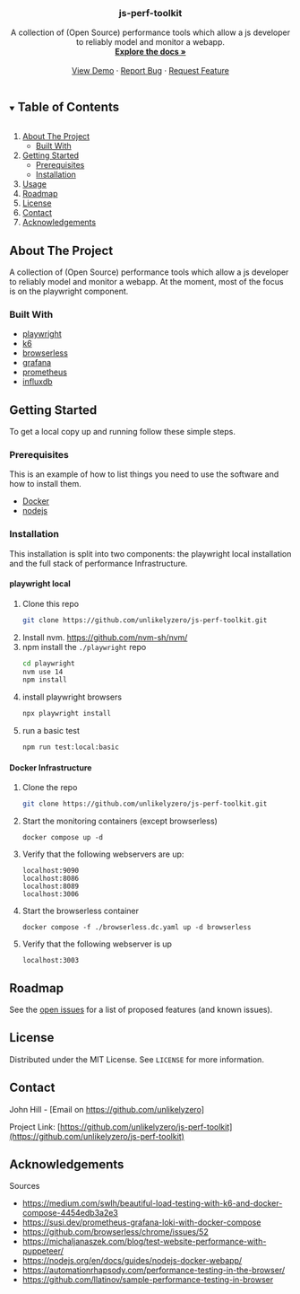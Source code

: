 <!-- PROJECT LOGO -->
<br />
<p align="center">

  <h3 align="center">js-perf-toolkit</h3>

  <p align="center">
    A collection of (Open Source) performance tools which allow a js developer to reliably model and monitor a webapp.
    <br />
    <a href="https://github.com/unlikelyzero/js-perf-toolkit"><strong>Explore the docs »</strong></a>
    <br />
    <br />
    <a href="https://github.com/unlikelyzero/js-perf-toolkit">View Demo</a>
    ·
    <a href="https://github.com/unlikelyzero/js-perf-toolkit/issues">Report Bug</a>
    ·
    <a href="https://github.com/unlikelyzero/js-perf-toolkit/issues">Request Feature</a>
  </p>
</p>



<!-- TABLE OF CONTENTS -->
<details open="open">
  <summary><h2 style="display: inline-block">Table of Contents</h2></summary>
  <ol>
    <li>
      <a href="#about-the-project">About The Project</a>
      <ul>
        <li><a href="#built-with">Built With</a></li>
      </ul>
    </li>
    <li>
      <a href="#getting-started">Getting Started</a>
      <ul>
        <li><a href="#prerequisites">Prerequisites</a></li>
        <li><a href="#installation">Installation</a></li>
      </ul>
    </li>
    <li><a href="#usage">Usage</a></li>
    <li><a href="#roadmap">Roadmap</a></li>
    <li><a href="#license">License</a></li>
    <li><a href="#contact">Contact</a></li>
    <li><a href="#acknowledgements">Acknowledgements</a></li>
  </ol>
</details>



<!-- ABOUT THE PROJECT -->
## About The Project

A collection of (Open Source) performance tools which allow a js developer to reliably model and monitor a webapp. At the moment, most of the focus is on the playwright component. 

### Built With

* [playwright](https://github.com/microsoft/playwright)
* [k6](https://github.com/k6io/k6)
* [browserless](https://github.com/browserless/chrome)
* [grafana](https://github.com/grafana/grafana)
* [prometheus](https://github.com/prometheus/prometheus)
* [influxdb](https://github.com/influxdata/influxdb)

<!-- GETTING STARTED -->
## Getting Started

To get a local copy up and running follow these simple steps.

### Prerequisites

This is an example of how to list things you need to use the software and how to install them.
* [Docker](https://docs.docker.com/get-docker/)
* [nodejs](https://github.com/nvm-sh/nvm/)

### Installation

This installation is split into two components: the playwright local installation and the full stack of performance Infrastructure.

#### playwright local
1. Clone this repo 
   ```sh
   git clone https://github.com/unlikelyzero/js-perf-toolkit.git
   ```
2. Install nvm. https://github.com/nvm-sh/nvm/
3. npm install the `./playwright` repo
   ```sh
   cd playwright
   nvm use 14
   npm install
   ```
4. install playwright browsers
   ```sh
   npx playwright install
   ```
4. run a basic test
   ```sh
   npm run test:local:basic
   ```

#### Docker Infrastructure
1. Clone the repo
   ```sh
   git clone https://github.com/unlikelyzero/js-perf-toolkit.git
   ```
1. Start the monitoring containers (except browserless)
   ```
   docker compose up -d
   ```
1. Verify that the following webservers are up:
   ```
   localhost:9090
   localhost:8086
   localhost:8089
   localhost:3006
   ```
1. Start the browserless container
   ```
   docker compose -f ./browserless.dc.yaml up -d browserless
1. Verify that the following webserver is up
   ```
   localhost:3003
   ```
<!-- USAGE EXAMPLES -->

<!-- ROADMAP -->
## Roadmap

See the [open issues](https://github.com/unlikelyzero/js-perf-toolkit/issues) for a list of proposed features (and known issues).

<!-- LICENSE -->
## License

Distributed under the MIT License. See `LICENSE` for more information.

<!-- CONTACT -->
## Contact

John Hill - [Email on https://github.com/unlikelyzero]

Project Link: [https://github.com/unlikelyzero/js-perf-toolkit](https://github.com/unlikelyzero/js-perf-toolkit)



<!-- ACKNOWLEDGEMENTS -->
## Acknowledgements

Sources
- https://medium.com/swlh/beautiful-load-testing-with-k6-and-docker-compose-4454edb3a2e3
- https://susi.dev/prometheus-grafana-loki-with-docker-compose
- https://github.com/browserless/chrome/issues/52
- https://michaljanaszek.com/blog/test-website-performance-with-puppeteer/
- https://nodejs.org/en/docs/guides/nodejs-docker-webapp/
- https://automationrhapsody.com/performance-testing-in-the-browser/
- https://github.com/llatinov/sample-performance-testing-in-browser



<!-- MARKDOWN LINKS & IMAGES -->
<!-- https://www.markdownguide.org/basic-syntax/#reference-style-links -->
[contributors-shield]: https://img.shields.io/github/contributors/unlikelyzero/repo.svg?style=for-the-badge
[contributors-url]: https://github.com/unlikelyzero/repo/graphs/contributors
[forks-shield]: https://img.shields.io/github/forks/unlikelyzero/repo.svg?style=for-the-badge
[forks-url]: https://github.com/unlikelyzero/repo/network/members
[stars-shield]: https://img.shields.io/github/stars/unlikelyzero/repo.svg?style=for-the-badge
[stars-url]: https://github.com/unlikelyzero/repo/stargazers
[issues-shield]: https://img.shields.io/github/issues/unlikelyzero/repo.svg?style=for-the-badge
[issues-url]: https://github.com/unlikelyzero/repo/issues
[license-shield]: https://img.shields.io/github/license/unlikelyzero/repo.svg?style=for-the-badge
[license-url]: https://github.com/unlikelyzero/repo/blob/master/LICENSE.txt
[linkedin-shield]: https://img.shields.io/badge/-LinkedIn-black.svg?style=for-the-badge&logo=linkedin&colorB=555
[linkedin-url]: https://linkedin.com/in/unlikelyzero

